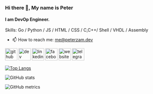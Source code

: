 ### Hi there 👋, My name is Peter
#### I am DevOp Engineer.  

Skills: Go / Python / JS / HTML / CSS / C,C++/ Shell / VHDL / Assembly 

- 📫 How to reach me: me@peterzam.dev 


[<img src='https://cdn.jsdelivr.net/npm/simple-icons@3.0.1/icons/github.svg' alt='github' height='40'>](https://github.com/peterzam)  [<img src='https://cdn.jsdelivr.net/npm/simple-icons@3.0.1/icons/dev-dot-to.svg' alt='dev' height='40'>](https://dev.to/peterzam)  [<img src='https://cdn.jsdelivr.net/npm/simple-icons@3.0.1/icons/linkedin.svg' alt='linkedin' height='40'>](https://www.linkedin.com/in/peterzam/)  [<img src='https://cdn.jsdelivr.net/npm/simple-icons@3.0.1/icons/facebook.svg' alt='facebook' height='40'>](https://www.facebook.com/peterzam.pz)  [<img src='https://cdn.jsdelivr.net/npm/simple-icons@3.0.1/icons/icloud.svg' alt='website' height='40'>](peterzam.dev)  [<img src='https://cdn.jsdelivr.net/npm/simple-icons@3.0.1/icons/telegram.svg' alt='telegram' height='40'>](https://t.me/peterzam)  

[![Top Langs](https://github-readme-stats.vercel.app/api/top-langs/?username=peterzam)](https://github.com/anuraghazra/github-readme-stats)

![GitHub stats](https://github-readme-stats.vercel.app/api?username=peterzam&show_icons=true&count_private=true)  

![GitHub metrics](https://metrics.lecoq.io/peterzam)  

